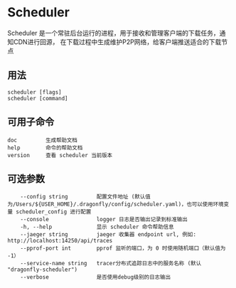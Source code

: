 # Scheduler

Scheduler 是一个常驻后台运行的进程，用于接收和管理客户端的下载任务，通知CDN进行回源， 在下载过程中生成维护P2P网络，给客户端推送适合的下载节点

## 用法

```
scheduler [flags]
scheduler [command]
```

## 可用子命令

```
doc         生成帮助文档 
help        命令的帮助文档
version     查看 scheduler 当前版本
```

## 可选参数

```
    --config string         配置文件地址 (默认值为/Users/${USER_HOME}/.dragonfly/config/scheduler.yaml)，也可以使用环境变量 scheduler_config 进行配置
    --console               logger 日志是否输出记录到标准输出
    -h, --help              显示 scheduler 命令帮助信息
    --jaeger string         jaeger 收集器 endpoint url, 例如: http://localhost:14250/api/traces
    --pprof-port int        pprof 监听的端口，为 0 时使用随机端口（默认值为 -1）
    --service-name string   tracer分布式追踪日志中的服务名称 (默认 "dragonfly-scheduler")
    --verbose               是否使用debug级别的日志输出
```